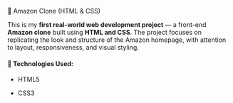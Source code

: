 🛒 Amazon Clone (HTML & CSS)
 
This is my **first real-world web development project** — a front-end **Amazon clone** built using **HTML and CSS**. The project focuses on replicating the look and structure of the Amazon homepage, with attention to layout, responsiveness, and visual styling.
 
#### 🔧 Technologies Used:
 
 
- HTML5
 
- CSS3
